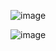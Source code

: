 ![image](https://github.com/user-attachments/assets/5c623084-78a4-41ec-93c4-a17f97524293)

![image](https://github.com/user-attachments/assets/35f54aca-59e1-4bbd-b479-7d75949345da)
